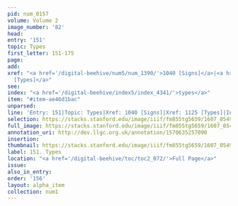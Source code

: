 ```yaml
---
pid: num_0157
volume: Volume 2
image_number: '82'
head:
entry: '151'
topic: Types
first_letter: 151-175
page:
add:
xref: "<a href='/digital-beehive/num5/num_1390/'>1040 [Signs]</a>|<a href='/digital-beehive/num5/num_1524/'>1125
  [Types]</a>"
see:
index: "<a href='/digital-beehive/index5/index_4341/'>types</a>"
item: "#item-ae46d1bac"
unparsed:
line: 'Entry: 151|Topic: Types|Xref: 1040 [Signs]|Xref: 1125 [Types]|Index: types|#item-ae46d1bac'
selection: https://stacks.stanford.edu/image/iiif/fm855tg5659/1607_0549/843,209,3010,656/full/0/default.jpg
full_image: https://stacks.stanford.edu/image/iiif/fm855tg5659/1607_0549/full/full/0/default.jpg
annotation_uri: http://dev.llgc.org.uk/annotation/1570635257090
insertion:
thumbnail: https://stacks.stanford.edu/image/iiif/fm855tg5659/1607_0549/843,209,600,180/250,/0/default.jpg
label: 151. Types
location: "<a href='/digital-beehive/toc/toc2_072/'>Full Page</a>"
issue:
also_in_entry:
order: '156'
layout: alpha_item
collection: num1
---
```

